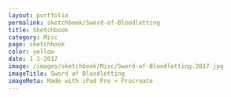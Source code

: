 ```yaml
---
layout: portfolio
permalink: sketchbook/Sword-of-Bloodletting
title: Sketchbook
category: Misc
page: sketchbook
color: yellow
date: 1-1-2017
image: /images/sketchbook/Misc/Sword-of-Bloodletting.2017.jpg
imageTitle: Sword of Bloodletting
imageMeta: Made with iPad Pro + Procreate
---
```

